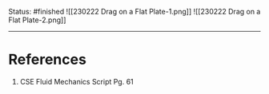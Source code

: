Status: #finished 
![[230222 Drag on a Flat Plate-1.png]]
![[230222 Drag on a Flat Plate-2.png]]





---
# References
1. CSE Fluid Mechanics Script Pg. 61